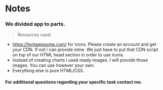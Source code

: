 # Notes
### We divided app to parts.
> Resources used:
- https://fontawesome.com/ for icons. Please create an account and get your CDN. If not i can provide mine. We just have to put that CDN script on top of our HTML head section in order to use icons.
- Instead of creating charts i used ready images. I will provide those images. You can use however your own.
- Everything else is pure HTML/CSS.

#### For additional questions regarding your specific task contact me.






